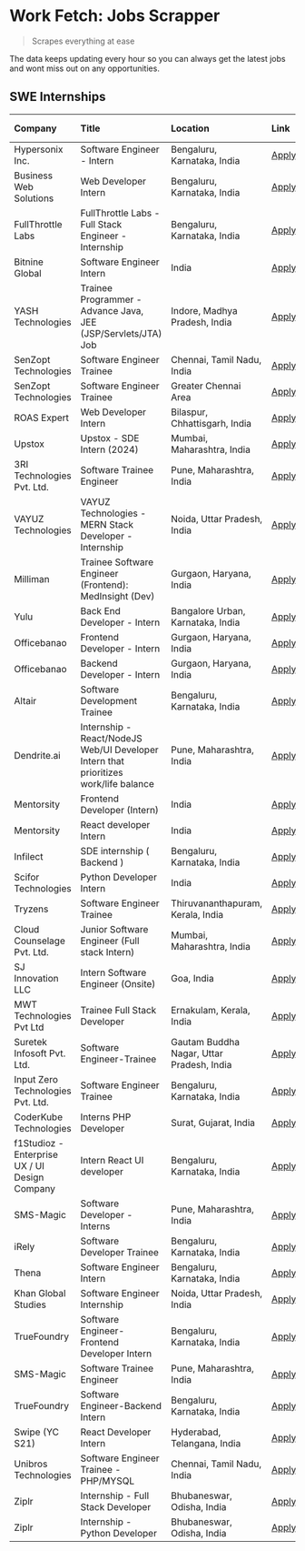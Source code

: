 # Work Fetch: Jobs Scrapper
> Scrapes everything at ease

The data keeps updating every hour so you can always get the latest jobs and wont miss out on any opportunities.

## SWE Internships
<!--START_SECTION:workfetch-->
| Company                                       | Title                                                                                | Location                                  | Link                                                                                                                                                                                                                                                                                               | Date Posted   |
|:----------------------------------------------|:-------------------------------------------------------------------------------------|:------------------------------------------|:---------------------------------------------------------------------------------------------------------------------------------------------------------------------------------------------------------------------------------------------------------------------------------------------------|:--------------|
| Hypersonix Inc.                               | Software Engineer - Intern                                                           | Bengaluru, Karnataka, India               | [Apply](https://in.linkedin.com/jobs/view/software-engineer-intern-at-hypersonix-inc-3833055982?refId=VLFRrim%2Ba5a35NkaTrlILw%3D%3D&trackingId=bYyOVkf1pFUGHzE8x8FIEQ%3D%3D&position=2&pageNum=0&trk=public_jobs_jserp-result_search-card)                                                        | 2024-02-18    |
| Business Web Solutions                        | Web Developer Intern                                                                 | Bengaluru, Karnataka, India               | [Apply](https://in.linkedin.com/jobs/view/web-developer-intern-at-business-web-solutions-3833519894?refId=A2%2FiF7ThewAIm04updEFnA%3D%3D&trackingId=JHZNwKjUtySwk%2FyWbpho3g%3D%3D&position=14&pageNum=1&trk=public_jobs_jserp-result_search-card)                                                 | 2024-02-18    |
| FullThrottle Labs                             | FullThrottle Labs - Full Stack Engineer - Internship                                 | Bengaluru, Karnataka, India               | [Apply](https://in.linkedin.com/jobs/view/fullthrottle-labs-full-stack-engineer-internship-at-fullthrottle-labs-3829636016?refId=A2%2FiF7ThewAIm04updEFnA%3D%3D&trackingId=zONgCyZKx4eQriK1jf8t8w%3D%3D&position=19&pageNum=1&trk=public_jobs_jserp-result_search-card)                            | 2024-02-17    |
| Bitnine Global                                | Software Engineer Intern                                                             | India                                     | [Apply](https://in.linkedin.com/jobs/view/software-engineer-intern-at-bitnine-global-3828521409?refId=VLFRrim%2Ba5a35NkaTrlILw%3D%3D&trackingId=ElYcKuSPvbJVXx%2FOp0fIUg%3D%3D&position=4&pageNum=0&trk=public_jobs_jserp-result_search-card)                                                      | 2024-02-16    |
| YASH Technologies                             | Trainee Programmer - Advance Java, JEE (JSP/Servlets/JTA) Job                        | Indore, Madhya Pradesh, India             | [Apply](https://in.linkedin.com/jobs/view/trainee-programmer-advance-java-jee-jsp-servlets-jta-job-at-yash-technologies-3811759183?refId=A2%2FiF7ThewAIm04updEFnA%3D%3D&trackingId=yYqL5tO5Z4f57oH9rTY6HQ%3D%3D&position=18&pageNum=1&trk=public_jobs_jserp-result_search-card)                    | 2024-02-13    |
| SenZopt Technologies                          | Software Engineer Trainee                                                            | Chennai, Tamil Nadu, India                | [Apply](https://in.linkedin.com/jobs/view/software-engineer-trainee-at-senzopt-technologies-3827686880?refId=VLFRrim%2Ba5a35NkaTrlILw%3D%3D&trackingId=NXSk5Mhl914D0urzqBU7YA%3D%3D&position=8&pageNum=0&trk=public_jobs_jserp-result_search-card)                                                 | 2024-02-12    |
| SenZopt Technologies                          | Software Engineer Trainee                                                            | Greater Chennai Area                      | [Apply](https://in.linkedin.com/jobs/view/software-engineer-trainee-at-senzopt-technologies-3827688781?refId=VLFRrim%2Ba5a35NkaTrlILw%3D%3D&trackingId=oF%2F3dsjLDtt95xAcXVmbhA%3D%3D&position=11&pageNum=0&trk=public_jobs_jserp-result_search-card)                                              | 2024-02-12    |
| ROAS Expert                                   | Web Developer Intern                                                                 | Bilaspur, Chhattisgarh, India             | [Apply](https://in.linkedin.com/jobs/view/web-developer-intern-at-roas-expert-3828189292?refId=VLFRrim%2Ba5a35NkaTrlILw%3D%3D&trackingId=i3R7%2Fu4aY%2F2y4NKa92j8WQ%3D%3D&position=13&pageNum=0&trk=public_jobs_jserp-result_search-card)                                                          | 2024-02-12    |
| Upstox                                        | Upstox - SDE Intern (2024)                                                           | Mumbai, Maharashtra, India                | [Apply](https://in.linkedin.com/jobs/view/upstox-sde-intern-2024-at-upstox-3826556183?refId=VLFRrim%2Ba5a35NkaTrlILw%3D%3D&trackingId=blT1fxIOxoM1WmDHronkVw%3D%3D&position=25&pageNum=0&trk=public_jobs_jserp-result_search-card)                                                                 | 2024-02-10    |
| 3RI Technologies Pvt. Ltd.                    | Software Trainee Engineer                                                            | Pune, Maharashtra, India                  | [Apply](https://in.linkedin.com/jobs/view/software-trainee-engineer-at-3ri-technologies-pvt-ltd-3826557054?refId=A2%2FiF7ThewAIm04updEFnA%3D%3D&trackingId=Q7AoUZwLQsQJWKa6YNceBA%3D%3D&position=12&pageNum=1&trk=public_jobs_jserp-result_search-card)                                            | 2024-02-10    |
| VAYUZ Technologies                            | VAYUZ Technologies - MERN Stack Developer - Internship                               | Noida, Uttar Pradesh, India               | [Apply](https://in.linkedin.com/jobs/view/vayuz-technologies-mern-stack-developer-internship-at-vayuz-technologies-3822619356?refId=A2%2FiF7ThewAIm04updEFnA%3D%3D&trackingId=tJDFx1vO2U4%2FVz6DmREIng%3D%3D&position=16&pageNum=1&trk=public_jobs_jserp-result_search-card)                       | 2024-02-10    |
| Milliman                                      | Trainee Software Engineer (Frontend): MedInsight (Dev)                               | Gurgaon, Haryana, India                   | [Apply](https://in.linkedin.com/jobs/view/trainee-software-engineer-frontend-medinsight-dev-at-milliman-3792874280?refId=VLFRrim%2Ba5a35NkaTrlILw%3D%3D&trackingId=fMSBQLEkWj%2B5CwZwJbcgNw%3D%3D&position=6&pageNum=0&trk=public_jobs_jserp-result_search-card)                                   | 2024-02-09    |
| Yulu                                          | Back End Developer - Intern                                                          | Bangalore Urban, Karnataka, India         | [Apply](https://in.linkedin.com/jobs/view/back-end-developer-intern-at-yulu-3821682220?refId=VLFRrim%2Ba5a35NkaTrlILw%3D%3D&trackingId=hBiHr%2B4oArGUjSE%2BQTtvqw%3D%3D&position=16&pageNum=0&trk=public_jobs_jserp-result_search-card)                                                            | 2024-02-04    |
| Officebanao                                   | Frontend Developer - Intern                                                          | Gurgaon, Haryana, India                   | [Apply](https://in.linkedin.com/jobs/view/frontend-developer-intern-at-officebanao-3822614063?refId=VLFRrim%2Ba5a35NkaTrlILw%3D%3D&trackingId=9cFNON%2B0oozb3EQR20uamw%3D%3D&position=10&pageNum=0&trk=public_jobs_jserp-result_search-card)                                                       | 2024-01-31    |
| Officebanao                                   | Backend Developer - Intern                                                           | Gurgaon, Haryana, India                   | [Apply](https://in.linkedin.com/jobs/view/backend-developer-intern-at-officebanao-3814263731?refId=VLFRrim%2Ba5a35NkaTrlILw%3D%3D&trackingId=GxppsD1DkvUdfob0gnXweQ%3D%3D&position=23&pageNum=0&trk=public_jobs_jserp-result_search-card)                                                          | 2024-01-31    |
| Altair                                        | Software Development Trainee                                                         | Bengaluru, Karnataka, India               | [Apply](https://in.linkedin.com/jobs/view/software-development-trainee-at-altair-3817606202?refId=VLFRrim%2Ba5a35NkaTrlILw%3D%3D&trackingId=EE16m%2B5yc1wgcGkiBu9CBg%3D%3D&position=24&pageNum=0&trk=public_jobs_jserp-result_search-card)                                                         | 2024-01-31    |
| Dendrite.ai                                   | Internship - React/NodeJS Web/UI Developer Intern that prioritizes work/life balance | Pune, Maharashtra, India                  | [Apply](https://in.linkedin.com/jobs/view/internship-react-nodejs-web-ui-developer-intern-that-prioritizes-work-life-balance-at-dendrite-ai-3818948068?refId=A2%2FiF7ThewAIm04updEFnA%3D%3D&trackingId=wlfqaQfzx3fbV2m9PCPYaQ%3D%3D&position=7&pageNum=1&trk=public_jobs_jserp-result_search-card) | 2024-01-31    |
| Mentorsity                                    | Frontend Developer (Intern)                                                          | India                                     | [Apply](https://in.linkedin.com/jobs/view/frontend-developer-intern-at-mentorsity-3820303627?refId=A2%2FiF7ThewAIm04updEFnA%3D%3D&trackingId=Hx3eyG4Uci2ujDSzzsspsA%3D%3D&position=8&pageNum=1&trk=public_jobs_jserp-result_search-card)                                                           | 2024-01-31    |
| Mentorsity                                    | React developer Intern                                                               | India                                     | [Apply](https://in.linkedin.com/jobs/view/react-developer-intern-at-mentorsity-3820308129?refId=A2%2FiF7ThewAIm04updEFnA%3D%3D&trackingId=y4Kagydj722ShRfLUXmVgw%3D%3D&position=25&pageNum=1&trk=public_jobs_jserp-result_search-card)                                                             | 2024-01-31    |
| Infilect                                      | SDE internship ( Backend )                                                           | Bengaluru, Karnataka, India               | [Apply](https://in.linkedin.com/jobs/view/sde-internship-backend-at-infilect-3815120558?refId=A2%2FiF7ThewAIm04updEFnA%3D%3D&trackingId=9IMOhMCHUYL9fVbljmFqUA%3D%3D&position=3&pageNum=1&trk=public_jobs_jserp-result_search-card)                                                                | 2024-01-25    |
| Scifor Technologies                           | Python Developer Intern                                                              | India                                     | [Apply](https://in.linkedin.com/jobs/view/python-developer-intern-at-scifor-technologies-3811416373?refId=A2%2FiF7ThewAIm04updEFnA%3D%3D&trackingId=nvpc9sK95%2BEnzTtmuAdKhA%3D%3D&position=22&pageNum=1&trk=public_jobs_jserp-result_search-card)                                                 | 2024-01-22    |
| Tryzens                                       | Software Engineer Trainee                                                            | Thiruvananthapuram, Kerala, India         | [Apply](https://in.linkedin.com/jobs/view/software-engineer-trainee-at-tryzens-3809363491?refId=VLFRrim%2Ba5a35NkaTrlILw%3D%3D&trackingId=6rtw87nlo%2FhanweqH33VIw%3D%3D&position=19&pageNum=0&trk=public_jobs_jserp-result_search-card)                                                           | 2024-01-18    |
| Cloud Counselage Pvt. Ltd.                    | Junior Software Engineer (Full stack Intern)                                         | Mumbai, Maharashtra, India                | [Apply](https://in.linkedin.com/jobs/view/junior-software-engineer-full-stack-intern-at-cloud-counselage-pvt-ltd-3803132814?refId=A2%2FiF7ThewAIm04updEFnA%3D%3D&trackingId=NQRWbPRmDIo2qM7kJOmDhQ%3D%3D&position=1&pageNum=1&trk=public_jobs_jserp-result_search-card)                            | 2024-01-11    |
| SJ Innovation LLC                             | Intern Software Engineer (Onsite)                                                    | Goa, India                                | [Apply](https://in.linkedin.com/jobs/view/intern-software-engineer-onsite-at-sj-innovation-llc-3799959011?refId=A2%2FiF7ThewAIm04updEFnA%3D%3D&trackingId=RVhBewf3j8zfOGV4REfs2w%3D%3D&position=10&pageNum=1&trk=public_jobs_jserp-result_search-card)                                             | 2024-01-11    |
| MWT Technologies Pvt Ltd                      | Trainee Full Stack Developer                                                         | Ernakulam, Kerala, India                  | [Apply](https://in.linkedin.com/jobs/view/trainee-full-stack-developer-at-mwt-technologies-pvt-ltd-3800921715?refId=VLFRrim%2Ba5a35NkaTrlILw%3D%3D&trackingId=Ld5hjojT05u%2BFz3KIl9nVw%3D%3D&position=5&pageNum=0&trk=public_jobs_jserp-result_search-card)                                        | 2024-01-09    |
| Suretek Infosoft Pvt. Ltd.                    | Software Engineer-Trainee                                                            | Gautam Buddha Nagar, Uttar Pradesh, India | [Apply](https://in.linkedin.com/jobs/view/software-engineer-trainee-at-suretek-infosoft-pvt-ltd-3800934643?refId=VLFRrim%2Ba5a35NkaTrlILw%3D%3D&trackingId=bVmpLM2F9frC7k%2Fw79FCRg%3D%3D&position=21&pageNum=0&trk=public_jobs_jserp-result_search-card)                                          | 2024-01-09    |
| Input Zero Technologies Pvt. Ltd.             | Software Engineer Trainee                                                            | Bengaluru, Karnataka, India               | [Apply](https://in.linkedin.com/jobs/view/software-engineer-trainee-at-input-zero-technologies-pvt-ltd-3800927643?refId=A2%2FiF7ThewAIm04updEFnA%3D%3D&trackingId=s%2BEMTLCDYSv%2Bryegb%2Fxo1A%3D%3D&position=5&pageNum=1&trk=public_jobs_jserp-result_search-card)                                | 2024-01-09    |
| CoderKube Technologies                        | Interns PHP Developer                                                                | Surat, Gujarat, India                     | [Apply](https://in.linkedin.com/jobs/view/interns-php-developer-at-coderkube-technologies-3800923432?refId=A2%2FiF7ThewAIm04updEFnA%3D%3D&trackingId=o58Qe0o17oMj8oq8ElvF0w%3D%3D&position=23&pageNum=1&trk=public_jobs_jserp-result_search-card)                                                  | 2024-01-09    |
| f1Studioz - Enterprise UX / UI Design Company | Intern React UI developer                                                            | Bengaluru, Karnataka, India               | [Apply](https://in.linkedin.com/jobs/view/intern-react-ui-developer-at-f1studioz-enterprise-ux-ui-design-company-3796354738?refId=VLFRrim%2Ba5a35NkaTrlILw%3D%3D&trackingId=dpthVPIuobjAdIYCsWv1fg%3D%3D&position=7&pageNum=0&trk=public_jobs_jserp-result_search-card)                            | 2024-01-08    |
| SMS-Magic                                     | Software Developer -Interns                                                          | Pune, Maharashtra, India                  | [Apply](https://in.linkedin.com/jobs/view/software-developer-interns-at-sms-magic-3799485343?refId=A2%2FiF7ThewAIm04updEFnA%3D%3D&trackingId=ED8XBCJ17VP9AVQ7yMsvDw%3D%3D&position=9&pageNum=1&trk=public_jobs_jserp-result_search-card)                                                           | 2024-01-05    |
| iRely                                         | Software Developer Trainee                                                           | Bengaluru, Karnataka, India               | [Apply](https://in.linkedin.com/jobs/view/software-developer-trainee-at-irely-3801577534?refId=VLFRrim%2Ba5a35NkaTrlILw%3D%3D&trackingId=jNokVl8BxuXp1irzSGBL3A%3D%3D&position=14&pageNum=0&trk=public_jobs_jserp-result_search-card)                                                              | 2023-12-22    |
| Thena                                         | Software Engineer Intern                                                             | Bengaluru, Karnataka, India               | [Apply](https://in.linkedin.com/jobs/view/software-engineer-intern-at-thena-3778731751?refId=VLFRrim%2Ba5a35NkaTrlILw%3D%3D&trackingId=Hi9WMVAmALTroUZedAGDkQ%3D%3D&position=18&pageNum=0&trk=public_jobs_jserp-result_search-card)                                                                | 2023-12-05    |
| Khan Global Studies                           | Software Engineer Internship                                                         | Noida, Uttar Pradesh, India               | [Apply](https://in.linkedin.com/jobs/view/software-engineer-internship-at-khan-global-studies-3766942197?refId=A2%2FiF7ThewAIm04updEFnA%3D%3D&trackingId=yZQHCtEbFql9Duaw7MDF7A%3D%3D&position=20&pageNum=1&trk=public_jobs_jserp-result_search-card)                                              | 2023-11-27    |
| TrueFoundry                                   | Software Engineer- Frontend Developer Intern                                         | Bengaluru, Karnataka, India               | [Apply](https://in.linkedin.com/jobs/view/software-engineer-frontend-developer-intern-at-truefoundry-3790095058?refId=VLFRrim%2Ba5a35NkaTrlILw%3D%3D&trackingId=Lhc%2FYcnuy9alIanWHeNdGA%3D%3D&position=17&pageNum=0&trk=public_jobs_jserp-result_search-card)                                     | 2023-11-24    |
| SMS-Magic                                     | Software Trainee Engineer                                                            | Pune, Maharashtra, India                  | [Apply](https://in.linkedin.com/jobs/view/software-trainee-engineer-at-sms-magic-3761409781?refId=A2%2FiF7ThewAIm04updEFnA%3D%3D&trackingId=rNFmf6%2Fy8ZNzZuElt%2F0XPQ%3D%3D&position=4&pageNum=1&trk=public_jobs_jserp-result_search-card)                                                        | 2023-11-16    |
| TrueFoundry                                   | Software Engineer-Backend Intern                                                     | Bengaluru, Karnataka, India               | [Apply](https://in.linkedin.com/jobs/view/software-engineer-backend-intern-at-truefoundry-3779508170?refId=A2%2FiF7ThewAIm04updEFnA%3D%3D&trackingId=QIFYTVc6bfkj%2Bb0IMBzx1w%3D%3D&position=6&pageNum=1&trk=public_jobs_jserp-result_search-card)                                                 | 2023-11-10    |
| Swipe (YC S21)                                | React Developer Intern                                                               | Hyderabad, Telangana, India               | [Apply](https://in.linkedin.com/jobs/view/react-developer-intern-at-swipe-yc-s21-3737600089?refId=VLFRrim%2Ba5a35NkaTrlILw%3D%3D&trackingId=xajOtp8EFE%2BoHxA8%2BAKppA%3D%3D&position=20&pageNum=0&trk=public_jobs_jserp-result_search-card)                                                       | 2023-10-13    |
| Unibros Technologies                          | Software Engineer Trainee - PHP/MYSQL                                                | Chennai, Tamil Nadu, India                | [Apply](https://in.linkedin.com/jobs/view/software-engineer-trainee-php-mysql-at-unibros-technologies-3656599241?refId=A2%2FiF7ThewAIm04updEFnA%3D%3D&trackingId=xA%2FnifvsIlkI97%2FkfxcC3g%3D%3D&position=11&pageNum=1&trk=public_jobs_jserp-result_search-card)                                  | 2023-06-12    |
| Ziplr                                         | Internship - Full Stack Developer                                                    | Bhubaneswar, Odisha, India                | [Apply](https://in.linkedin.com/jobs/view/internship-full-stack-developer-at-ziplr-3645675705?refId=A2%2FiF7ThewAIm04updEFnA%3D%3D&trackingId=qPHhLHJueiS1y%2BzuNC7Ocw%3D%3D&position=15&pageNum=1&trk=public_jobs_jserp-result_search-card)                                                       | 2023-06-02    |
| Ziplr                                         | Internship - Python Developer                                                        | Bhubaneswar, Odisha, India                | [Apply](https://in.linkedin.com/jobs/view/internship-python-developer-at-ziplr-3645677592?refId=A2%2FiF7ThewAIm04updEFnA%3D%3D&trackingId=U0KrOGdCkemvaguAqQvIPQ%3D%3D&position=21&pageNum=1&trk=public_jobs_jserp-result_search-card)                                                             | 2023-06-02    |
<!--END_SECTION:workfetch-->
